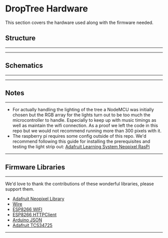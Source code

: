 # DropTree Hardware 
This section covers the hardware used along with the firmware needed. 

## Structure
---

---

## Schematics
---
---
## Notes
---
- For actually handling the lighting of the tree a NodeMCU was initially chosen but the RGB array for the lights turn out to be too much the microcontroller to handle. Especially to keep up with music timings as well as maintain the wifi connection. As a proof we left the code in this repo but we would not recommend running more than 300 pixels with it. 
- The raspberry pi requires some config outside of this repo. We'd recommend following this guide for installing the prerequisites and testing the light strip out: [Adafruit Learning System Neopixel RasPi](https://learn.adafruit.com/neopixels-on-raspberry-pi/overview)
---


## Firmware Libraries
---
We'd love to thank the contributions of these wonderful libraries, please support them. 
* [Adafruit Neopixel Library](https://github.com/adafruit/Adafruit_NeoPixel)
* [Wire](https://www.arduino.cc/en/Reference/Wire)
* [ESP8266 WIFI](https://github.com/esp8266/Arduino/tree/master/libraries/ESP8266WiFi)
* [ESP8266 HTTPClient](https://github.com/esp8266/Arduino/tree/master/libraries/ESP8266HTTPClient)
* [Arduino JSON](https://arduinojson.org/)
* [Adafruit TCS34725](https://github.com/adafruit/Adafruit_TCS34725)
---

